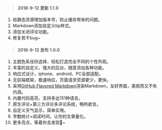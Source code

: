 > #### 2018-9-12 更新 1.1.0

1. 给静态资源增加版本号，防止缓存带来的问题。
2. Markdown添加自定义tip样式。
3. 添加关闭评论功能。
4. 修复若干bug~

> #### 2018-9-12 发布 1.0.0

1. 主题色系任你选择，轻松打造完全不同的个性外观。
2. 丰富的自定义，强大的后台，随意添加各种功能。
3. 响应式设计，iphone、android、PC全部适配。
4. 无前端框架，极速响应，页面请求资源更少，更快。
5. 采用[GitHub Flavored Markdown](https://github.github.com/gfm/)渲染Markdown，友好界面，美观而又不失内涵。
6. 内置代码高亮，支持多达151种语言。
7. 原生评论+第三方评论多评论系统，畅所欲言。
8. 自定义天气显示，简单实用。
9. 字数统计+阅读时间，让你的文章量化。
10. 更多亮点，等着你去发现💎~